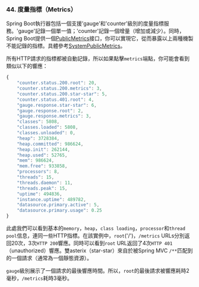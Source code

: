 
### 44. 度量指標（Metrics）

Spring Boot執行器包括一個支援'gauge'和'counter'級別的度量指標服務。'gauge'記錄一個單一值；'counter'記錄一個增量（增加或減少）。同時，Spring Boot提供一個[PublicMetrics](http://github.com/spring-projects/spring-boot/tree/master/spring-boot-actuator/src/main/java/org/springframework/boot/actuate/endpoint/PublicMetrics.java)接口，你可以實現它，從而暴露以上兩種機製不能記錄的指標。具體參考[SystemPublicMetrics](http://github.com/spring-projects/spring-boot/tree/master/spring-boot-actuator/src/main/java/org/springframework/boot/actuate/endpoint/SystemPublicMetrics.java)。

所有HTTP請求的指標都被自動記錄，所以如果點擊`metrics`端點，你可能會看到類似以下的響應：
```javascript
{
    "counter.status.200.root": 20,
    "counter.status.200.metrics": 3,
    "counter.status.200.star-star": 5,
    "counter.status.401.root": 4,
    "gauge.response.star-star": 6,
    "gauge.response.root": 2,
    "gauge.response.metrics": 3,
    "classes": 5808,
    "classes.loaded": 5808,
    "classes.unloaded": 0,
    "heap": 3728384,
    "heap.committed": 986624,
    "heap.init": 262144,
    "heap.used": 52765,
    "mem": 986624,
    "mem.free": 933858,
    "processors": 8,
    "threads": 15,
    "threads.daemon": 11,
    "threads.peak": 15,
    "uptime": 494836,
    "instance.uptime": 489782,
    "datasource.primary.active": 5,
    "datasource.primary.usage": 0.25
}
```
此處我們可以看到基本的`memory`，`heap`，`class loading`，`processor`和`thread pool`信息，連同一些HTTP指標。在該實例中，`root`('/')，`/metrics` URLs分別返回20次，3次`HTTP 200`響應。同時可以看到`root` URL返回了4次`HTTP 401`（unauthorized）響應。雙asterix（star-star）來自於被Spring MVC `/**`匹配到的一個請求（通常為一個靜態資源）。

`gauge`級別展示了一個請求的最後響應時間。所以，`root`的最後請求被響應耗時2毫秒，`/metrics`耗時3毫秒。
